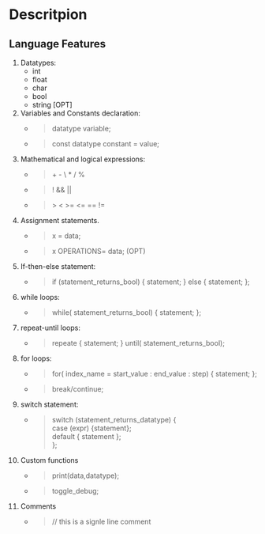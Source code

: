 # Descritpion

## Language Features

1. Datatypes:
   - int
   - float
   - char
   - bool
   - string [OPT]
1. Variables and Constants declaration:
   - > datatype variable;
   - > const datatype constant = value;
1. Mathematical and logical expressions:
   - > \+ - \ \* / %
   - > ! && ||
   - > \> < >= <= == !=
1. Assignment statements.
   - > x = data;
   - > x OPERATIONS= data; (OPT)
1. If-then-else statement:
   - > if (statement_returns_bool) { statement; } else { statement; };
1. while loops:
   - > while( statement_returns_bool) { statement; };
1. repeat-until loops:
   - > repeate { statement; } until( statement_returns_bool);
1. for loops:
   - > for( index_name = start_value : end_value : step) { statement; };
   - > break/continue;
1. switch statement:
   - > switch (statement_returns_datatype) { <br> case (expr) {statement}; <br> default { statement }; <br>};
1. Custom functions
   - > print(data,datatype);
   - > toggle_debug;
1. Comments
   - > // this is a signle line comment
